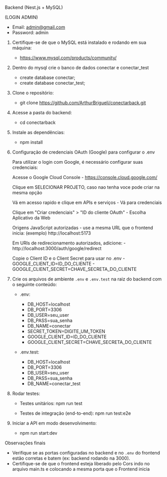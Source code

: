 Backend (Nest.js + MySQL)


(LOGIN ADMIN)
- Email: admin@gmail.com
- Password: admin


1. Certifique-se de que o MySQL está instalado e rodando em sua máquina:
     - https://www.mysql.com/products/community/

2. Dentro do mysql crie o banco de dados conectar e conectar_test

   - create database conectar;
   - create database conectar_test;


2. Clone o repositório:
   - git clone https://github.com/ArthurBrigueli/conectarback.git


3. Acesse a pasta do backend:
   - cd conectarback


4. Instale as dependências:
   - npm install

5. Configuração de credenciais OAuth (Google) para configurar o .env

     Para utilizar o login com Google, é necessário configurar suas credenciais:

     Acesse o Google Cloud Console
        - https://console.cloud.google.com/

     Clique em SELECIONAR PROJETO, caso nao tenha voce pode criar na mesma opção

     Vá em acesso rapido e clique em APIs e serviços
          - Vá para credenciais
   
     Clique em "Criar credenciais" > "ID do cliente OAuth"
          - Escolha Aplicativo da Web

     Origens JavaScript autorizadas
        - use a mesma URL que o frontend inicia: (exemplo) http://localhost:5173
   
     Em URIs de redirecionamento autorizados, adicione:
        - http://localhost:3000/auth/google/redirect
   
     Copie o Client ID e o Client Secret para usar no .env
        - GOOGLE_CLIENT_ID=ID_DO_CLIENTE
        - GOOGLE_CLIENT_SECRET=CHAVE_SECRETA_DO_CLIENTE
   

5. Crie os arquivos de ambiente `.env` e `.env.test` na raiz do backend com o seguinte conteúdo:

   - .env:
        - DB_HOST=localhost
        - DB_PORT=3306
        - DB_USER=seu_user
        - DB_PASS=sua_senha
        - DB_NAME=conectar
        - SECRET_TOKEN=DIGITE_UM_TOKEN
        - GOOGLE_CLIENT_ID=ID_DO_CLIENTE
        - GOOGLE_CLIENT_SECRET=CHAVE_SECRETA_DO_CLIENTE

   - .env.test:
        - DB_HOST=localhost
        - DB_PORT=3306
        - DB_USER=seu_user
        - DB_PASS=sua_senha
        - DB_NAME=conectar_test


6. Rodar testes:

   - Testes unitários:
     npm run test

   - Testes de integração (end-to-end):
     npm run test:e2e


7. Iniciar a API em modo desenvolvimento:
   - npm run start:dev


 Observações finais

- Verifique se as portas configuradas no backend e no `.env` do frontend estão corretas e batem (ex: backend rodando na 3000).
- Certifique-se de que o frontend esteja liberado pelo Cors indo no arquivo main.ts e colocando a mesma porta que o Frontend inicia
